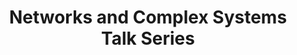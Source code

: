 ---
dateStart: 2005-04-25
dateEnd: 2005-04-25
title: "Networks and Complex Systems Talk Series"
venue: "SLIS, Indiana University"
organizer: "Peter A. Hook"
credit: "Places & Spaces"
city: Bloomginton
state: IN
country: USA
pdfLink:
venueImages:
 - sm: image01.sm.jpg
   lg: image01.lg.jpg
---